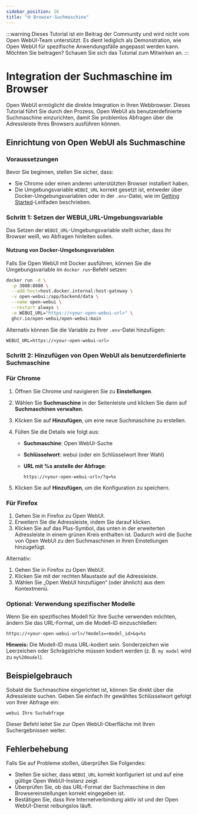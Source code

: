 ```yaml
---
sidebar_position: 16
title: "🌐 Browser-Suchmaschine"
---
```


:::warning
Dieses Tutorial ist ein Beitrag der Community und wird nicht vom Open WebUI-Team unterstützt. Es dient lediglich als Demonstration, wie Open WebUI für spezifische Anwendungsfälle angepasst werden kann. Möchten Sie beitragen? Schauen Sie sich das Tutorial zum Mitwirken an.
:::

# Integration der Suchmaschine im Browser

Open WebUI ermöglicht die direkte Integration in Ihren Webbrowser. Dieses Tutorial führt Sie durch den Prozess, Open WebUI als benutzerdefinierte Suchmaschine einzurichten, damit Sie problemlos Abfragen über die Adressleiste Ihres Browsers ausführen können.

## Einrichtung von Open WebUI als Suchmaschine

### Voraussetzungen

Bevor Sie beginnen, stellen Sie sicher, dass:

- Sie Chrome oder einen anderen unterstützten Browser installiert haben.
- Die Umgebungsvariable `WEBUI_URL` korrekt gesetzt ist, entweder über Docker-Umgebungsvariablen oder in der `.env`-Datei, wie im [Getting Started](/getting-started/env-configuration)-Leitfaden beschrieben.

### Schritt 1: Setzen der WEBUI_URL-Umgebungsvariable

Das Setzen der `WEBUI_URL`-Umgebungsvariable stellt sicher, dass Ihr Browser weiß, wo Abfragen hinleiten sollen.

#### Nutzung von Docker-Umgebungsvariablen

Falls Sie Open WebUI mit Docker ausführen, können Sie die Umgebungsvariable im `docker run`-Befehl setzen:

```bash
docker run -d \
  -p 3000:8080 \
  --add-host=host.docker.internal:host-gateway \
  -v open-webui:/app/backend/data \
  --name open-webui \
  --restart always \
  -e WEBUI_URL="https://<your-open-webui-url>" \
  ghcr.io/open-webui/open-webui:main
```

Alternativ können Sie die Variable zu Ihrer `.env`-Datei hinzufügen:

```plaintext
WEBUI_URL=https://<your-open-webui-url>
```

### Schritt 2: Hinzufügen von Open WebUI als benutzerdefinierte Suchmaschine

### Für Chrome

1. Öffnen Sie Chrome und navigieren Sie zu **Einstellungen**.
2. Wählen Sie **Suchmaschine** in der Seitenleiste und klicken Sie dann auf **Suchmaschinen verwalten**.
3. Klicken Sie auf **Hinzufügen**, um eine neue Suchmaschine zu erstellen.
4. Füllen Sie die Details wie folgt aus:
    - **Suchmaschine**: Open WebUI-Suche
    - **Schlüsselwort**: webui (oder ein Schlüsselwort Ihrer Wahl)
    - **URL mit %s anstelle der Abfrage**:

      ```
      https://<your-open-webui-url>/?q=%s
      ```

5. Klicken Sie auf **Hinzufügen**, um die Konfiguration zu speichern.

### Für Firefox

1. Gehen Sie in Firefox zu Open WebUI.
2. Erweitern Sie die Adressleiste, indem Sie darauf klicken.
3. Klicken Sie auf das Plus-Symbol, das unten in der erweiterten Adressleiste in einem grünen Kreis enthalten ist. Dadurch wird die Suche von Open WebUI zu den Suchmaschinen in Ihren Einstellungen hinzugefügt.

Alternativ:

1. Gehen Sie in Firefox zu Open WebUI.
2. Klicken Sie mit der rechten Maustaste auf die Adressleiste.
3. Wählen Sie „Open WebUI hinzufügen“ (oder ähnlich) aus dem Kontextmenü.

### Optional: Verwendung spezifischer Modelle

Wenn Sie ein spezifisches Modell für Ihre Suche verwenden möchten, ändern Sie das URL-Format, um die Modell-ID einzuschließen:

```
https://<your-open-webui-url>/?models=<model_id>&q=%s
```

**Hinweis:** Die Modell-ID muss URL-kodiert sein. Sonderzeichen wie Leerzeichen oder Schrägstriche müssen kodiert werden (z. B. `my model` wird zu `my%20model`).

## Beispielgebrauch

Sobald die Suchmaschine eingerichtet ist, können Sie direkt über die Adressleiste suchen. Geben Sie einfach Ihr gewähltes Schlüsselwort gefolgt von Ihrer Abfrage ein:

```
webui Ihre Suchabfrage
```

Dieser Befehl leitet Sie zur Open WebUI-Oberfläche mit Ihren Suchergebnissen weiter.

## Fehlerbehebung

Falls Sie auf Probleme stoßen, überprüfen Sie Folgendes:

- Stellen Sie sicher, dass `WEBUI_URL` korrekt konfiguriert ist und auf eine gültige Open WebUI-Instanz zeigt.
- Überprüfen Sie, ob das URL-Format der Suchmaschine in den Browsereinstellungen korrekt eingegeben ist.
- Bestätigen Sie, dass Ihre Internetverbindung aktiv ist und der Open WebUI-Dienst reibungslos läuft.
